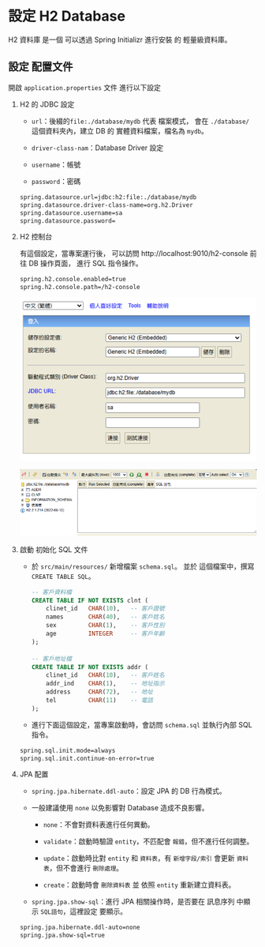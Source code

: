 # 設定 H2 Database

H2 資料庫 是一個 可以透過 Spring Initializr 進行安裝 的 輕量級資料庫。

## 設定 配置文件

開啟 `application.properties` 文件 進行以下設定

1. H2 的 JDBC 設定
   
   - `url`：後綴的`file:./database/mydb` 代表 檔案模式，
     會在 `./database/` 這個資料夾內，建立 DB 的 實體資料檔案，檔名為 `mydb`。
   
   - `driver-class-nam`：Database Driver 設定
   
   - `username`：帳號
   
   - `password`：密碼
   
   ```properties
   spring.datasource.url=jdbc:h2:file:./database/mydb
   spring.datasource.driver-class-name=org.h2.Driver
   spring.datasource.username=sa
   spring.datasource.password=
   ```

2. H2 控制台
   
   有這個設定，當專案運行後，
   可以訪問 http://localhost:9010/h2-console 前往 DB 操作頁面，
   進行 SQL 指令操作。
   
   ```properties
   spring.h2.console.enabled=true
   spring.h2.console.path=/h2-console
   ```
   
   ![](image\h2_01.png)
   
   ![](image\h2_02.png)

3. 啟動 初始化 SQL 文件
   
   - 於 `src/main/resources/` 新增檔案 `schema.sql`。
     並於 這個檔案中，撰寫 `CREATE TABLE SQL`。
     
     ```sql
     -- 客戶資料檔
     CREATE TABLE IF NOT EXISTS clnt ( 
         clinet_id   CHAR(10),   -- 客戶證號
         names       CHAR(40),   -- 客戶姓名
         sex         CHAR(1),    -- 客戶性別
         age         INTEGER     -- 客戶年齡
     );
     
     -- 客戶地址檔
     CREATE TABLE IF NOT EXISTS addr (
         clinet_id   CHAR(10),   -- 客戶姓名
         addr_ind    CHAR(1),    -- 地址指示
         address     CHAR(72),   -- 地址
         tel         CHAR(11)    -- 電話
     );
     ```
   
   - 進行下面這個設定，當專案啟動時，會訪問 `schema.sql` 並執行內部 SQL 指令。
   
   ```properties
   spring.sql.init.mode=always
   spring.sql.init.continue-on-error=true
   ```

4. JPA 配置
   
   - `spring.jpa.hibernate.ddl-auto`：設定 JPA 的 DB 行為模式。
   
   - 一般建議使用 `none` 以免影響對 Database 造成不良影響。
     
     - `none`：不會對資料表進行任何異動。
     
     - `validate`：啟動時驗證 `entity`，不匹配會 `報錯`，但不進行任何調整。
     
     - `update`：啟動時比對 `entity` 和 `資料表`，有 `新增字段/索引` 會更新 `資料表`，但不會進行 `刪除處理`。
     
     - `create`：啟動時會 `刪除資料表` 並 依照 `entity` 重新建立資料表。 
   
   - `spring.jpa.show-sql`：進行 JPA 相關操作時，是否要在 訊息序列 中顯示 `SQL語句`，這裡設定 要顯示。
   
   ```properties
   spring.jpa.hibernate.ddl-auto=none
   spring.jpa.show-sql=true
   ```
